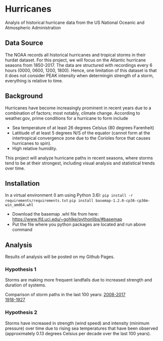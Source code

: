 # Hurricanes
Analyis of historical hurricane data from the US National Oceanic and Atmospheric Administration

## Data Source
The NOAA records all historical hurricanes and tropical storms in their hurdat dataset. For this project, we will focus on the Atlantic hurricane seasons from 1850-2017. The data are structured with recordings every 6 hours (0000, 0600, 1200, 1800). Hence, one limitation of this dataset is that it does not consider PEAK intensity when determingin strength of a storm, everything is relative to time.

## Background
Hurricanes have become increasingly prominent in recent years due to a combination of factors; most notably, climate change. According to weather.gov, prime conditions for a hurricane to form include
* Sea temperature of at least 26 degrees Celsius (80 degrees Farenheit)
* Latitiude of at least 5 degrees N/S of the equator (cannot form at the intertropical convergence zone due to the Corioles force that causes hurricanes to spin).
* High relative humidity.

This project will analyze hurricane paths in recent seasons, where storms tend to be at their strongest, including visual analysis and statistical trends over time.

## Installation
In a virtual environment (I am using Python 3.6):
`pip install -r requirements/requirements.txt`
`pip install basemap-1.2.0-cp36-cp36m-win_amd64.whl`
* Download the basemap .whl file from here: https://www.lfd.uci.edu/~gohlke/pythonlibs/#basemap
* Put the file where you python packages are located and run above command

## Analysis
Results of analysis will be posted on my Github Pages.

### Hypothesis 1
Storms are making more frequent landfalls due to increased strength and duration of systems.

Comparison of storm paths in the last 100 years:
[2008-2017](maps/hurricane_paths_2008-2017.html)<br>
[1918-1927](maps/hurricane_paths_1918-1927.html)

### Hypothesis 2
Storms have increased in strength (wind speed) and intensity (minimum pressure) over time due to rising sea temperatures that have been observed (approximately 0.13 degrees Celsius per decade over the last 100 years).
